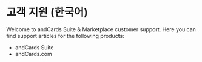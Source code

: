 # 고객 지원 (한국어)

Welcome to andCards Suite & Marketplace customer support. Here you can find support articles for the following products:

* andCards Suite
* andCards.com
